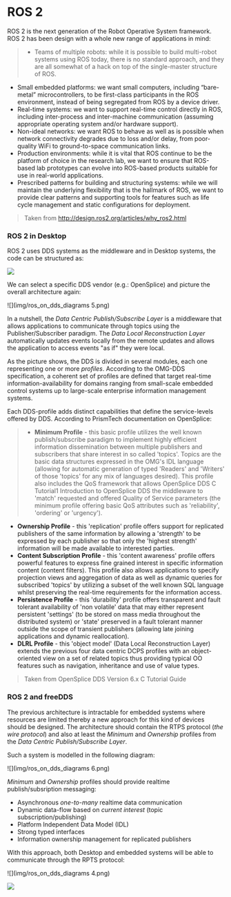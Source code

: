 # ROS 2

ROS 2 is the next generation of the Robot Operative System framework. ROS 2 has been design with a whole new range of applications in mind:

>- Teams of multiple robots: while it is possible to build multi-robot systems using ROS today, there is no standard approach, and they are all somewhat of a hack on top of the single-master structure of ROS.
- Small embedded platforms: we want small computers, including “bare-metal” microcontrollers, to be first-class participants in the ROS environment, instead of being segregated from ROS by a device driver.
- Real-time systems: we want to support real-time control directly in ROS, including inter-process and inter-machine communication (assuming appropriate operating system and/or hardware support).
- Non-ideal networks: we want ROS to behave as well as is possible when network connectivity degrades due to loss and/or delay, from poor-quality WiFi to ground-to-space communication links.
- Production environments: while it is vital that ROS continue to be the platform of choice in the research lab, we want to ensure that ROS-based lab prototypes can evolve into ROS-based products suitable for use in real-world applications.
- Prescribed patterns for building and structuring systems: while we will maintain the underlying flexibility that is the hallmark of ROS, we want to provide clear patterns and supporting tools for features such as life cycle management and static configurations for deployment.
>
>Taken from http://design.ros2.org/articles/why_ros2.html


### ROS 2 in Desktop

ROS 2 uses DDS systems as the middleware and in Desktop systems, the code can be structured as:

![](http://design.ros2.org/img/ros_on_dds/api_levels.png)

We can select a specific DDS vendor (e.g.: OpenSplice) and picture the overall architecture again:

![](img/ros_on_dds_diagrams 5.png)

In a nutshell, the _Data Centric Publish/Subscribe Layer_ is a middleware that allows applications to communicate through topics using the Publisher/Subscriber paradigm. The _Data Local Reconstruction Layer_ automatically updates events locally from the remote updates and allows the application to access events "as if" they were local.

As the picture shows, the DDS is divided in several modules, each one representing one or more _profiles_. According to the OMG-DDS specification, a coherent set of profiles are defined that target real-time information-availability for domains ranging from small-scale embedded control systems up to large-scale enterprise information management systems.

Each DDS-profile adds distinct capabilities that define the service-levels offered by DDS. According to PrismTech documentation on OpenSplice:

>- **Minimum Profile** - this basic profile utilizes the well known publish/subscribe paradigm to implement highly efficient information dissemination between multiple publishers and subscribers that share interest in so called 'topics'. Topics are the basic data structures expressed in the OMG's IDL language (allowing for automatic generation of typed 'Readers' and 'Writers' of those 'topics' for any mix of languages desired). This profile also includes the QoS framework that allows OpenSplice DDS C Tutorial1 Introduction to OpenSplice DDS the middleware to 'match' requested and offered Quality of Service parameters
(the minimum profile offering basic QoS attributes such as 'reliability', 'ordering' or 'urgency').
- **Ownership Profile** - this 'replication' profile offers support for replicated publishers of the same information by allowing a 'strength' to be expressed by each publisher so that only the 'highest strength' information will be made available to interested parties.
- **Content Subscription Profile** - this 'content awareness' profile offers powerful features to express fine grained interest in specific information content (content filters). This profile also allows applications to specify projection views and aggregation of data as well as dynamic queries for subscribed 'topics' by utilizing a subset of the well known SQL language whilst preserving the real-time
requirements for the information access.
- **Persistence Profile** - this 'durability' profile offers transparent and fault tolerant availability of 'non volatile' data that may either represent persistent 'settings' (to be stored on mass media throughout the distributed system) or 'state' preserved in a fault tolerant manner outside the scope of transient publishers (allowing late joining applications and dynamic reallocation).
- **DLRL Profile** - this 'object model' (Data Local Reconstruction Layer) extends the previous four data centric DCPS profiles with an object-oriented view on a set of related topics thus providing typical OO features such as navigation, inheritance and use of value types.
>
>Taken from OpenSplice DDS Version 6.x C Tutorial Guide

### ROS 2 and freeDDS

The previous architecture is intractable for embedded systems where resources are limited thereby a new approach for this kind of devices should be designed. The architecture should contain the RTPS protocol (_the wire protocol_) and also at least the _Minimum_ and _Ownership_ profiles from the _Data Centric Publish/Subscribe Layer_.

Such a system is modelled in the following diagram:

![](img/ros_on_dds_diagrams 6.png)

_Minimum_ and _Ownership_ profiles should provide realtime publish/subsription messaging:
- Asynchronous _one-to-many_ realtime data communication
- Dynamic data-flow based on _current interest_ (topic subscription/publishing)
- Platform Independent Data Model (IDL)
- Strong typed interfaces
- Information ownership management for replicated publishers

With this approach, both Desktop and embedded systems will be able to communicate through the RPTS protocol:

![](img/ros_on_dds_diagrams 4.png)


![](http://osrfoundation.org/assets/images/osrf_masthead.png)
